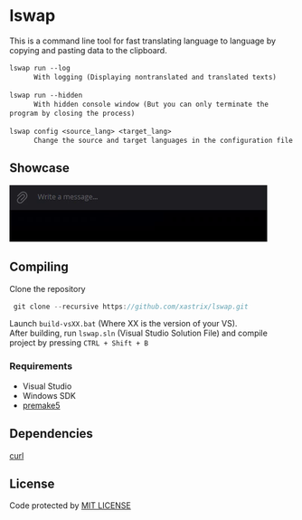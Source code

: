 # lswap
This is a command line tool for fast translating language to language by copying and pasting data to the clipboard.
```
lswap run --log
      With logging (Displaying nontranslated and translated texts)

lswap run --hidden
      With hidden console window (But you can only terminate the program by closing the process)

lswap config <source_lang> <target_lang>
      Change the source and target languages in the configuration file
```
## Showcase
![Showcase](https://github.com/xastrix/lswap/blob/master/media/showcase.gif)
## Compiling
Clone the repository
```c
 git clone --recursive https://github.com/xastrix/lswap.git
```
Launch ```build-vsXX.bat``` (Where XX is the version of your VS).  
After building, run ```lswap.sln``` (Visual Studio Solution File) and compile project by pressing ```CTRL + Shift + B```
### Requirements
* Visual Studio
* Windows SDK
* [premake5](https://github.com/premake/premake-core/releases)
## Dependencies
[curl](https://github.com/curl/curl)  
## License
Code protected by [MIT LICENSE](https://github.com/xastrix/lswap/blob/master/LICENSE)
